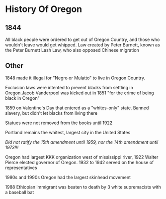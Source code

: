 # History Of Oregon

## 1844

All black people were ordered to get out of Oregon Country, and those who wouldn't leave would get whipped. Law created by Peter Burnett, known as the Peter Burnett Lash Law, who also opposed Chinese migration

## Other

1848 made it illegal for "Negro or Mulatto" to live in Oregon Country.

Exclusion laws were intented to prevent blacks from settling in Oregon.Jacob Vanderpool was kicked out in 1851 "for the crime of being black in Oregon"

1859 on Valentine's Day that entered as a "whites-only" state. Banned slavery, but didn't let blacks from living there

Statues were not removed from the books until 1922

Portland remains the whitest, largest city in the United States

*Did not ratify the 15th amendment until 1959, nor the 14th amendment until 1973!!!*

Oregon had largest KKK organization west of mississippi river, 1922 Walter Pierce elected governor of Oregon. 1932 to 1942 served on the house of representatives

1980s and 1990s Oregon had the largest skinhead movement

1988 Ethiopian immigrant was beaten to death by 3 white supremacists with a baseball bat